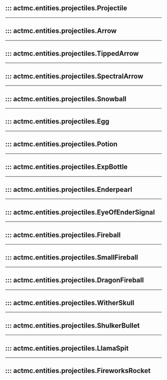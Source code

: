 ## ::: actmc.entities.projectiles.Projectile
---
## ::: actmc.entities.projectiles.Arrow
---
## ::: actmc.entities.projectiles.TippedArrow
---
## ::: actmc.entities.projectiles.SpectralArrow
---
## ::: actmc.entities.projectiles.Snowball
---
## ::: actmc.entities.projectiles.Egg
---
## ::: actmc.entities.projectiles.Potion
---
## ::: actmc.entities.projectiles.ExpBottle
---
## ::: actmc.entities.projectiles.Enderpearl
---
## ::: actmc.entities.projectiles.EyeOfEnderSignal
---
## ::: actmc.entities.projectiles.Fireball
---
## ::: actmc.entities.projectiles.SmallFireball
---
## ::: actmc.entities.projectiles.DragonFireball
---
## ::: actmc.entities.projectiles.WitherSkull
---
## ::: actmc.entities.projectiles.ShulkerBullet
---
## ::: actmc.entities.projectiles.LlamaSpit
---
## ::: actmc.entities.projectiles.FireworksRocket
